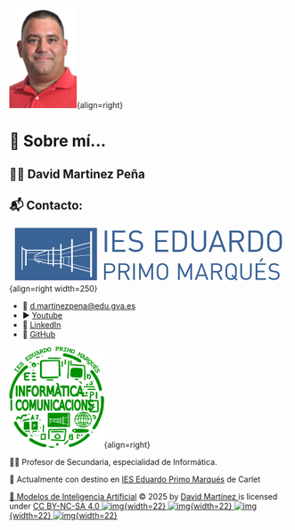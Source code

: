 ![Jo](assets/jo.png){align=right}

# 👋 Sobre mí...

## 🧑‍💻 David Martinez Peña

## 📬 Contacto:

![Centre](assets/centre.png){align=right width=250}

- 📧 [d.martinezpena@edu.gva.es](mailto:d.martinezpena@edu.gva.es)
- ▶️ [Youtube](https://youtube.com/@martinezpenya)
- 💼 [LinkedIn](https://linkedin.com/in/martinezpenya)
- 🐙 [GitHub](https://github.com/martinezpenya)

![Departament](assets/dep.png){align=right}

👨‍🏫 Profesor de Secundaria, especialidad de Informática.

🏫 Actualmente con destino en [IES Eduardo Primo Marqués](http://www.ieseduardoprimo.es) de Carlet

[🤖 Modelos de Inteligencia Artificial](https://martinezpenya.es/ModelosIA/) © 2025   by  [David Martínez ](https://github.com/martinezpenya) is licensed under [CC BY-NC-SA 4.0 
![img](https://mirrors.creativecommons.org/presskit/icons/cc.svg){width=22}
![img](https://mirrors.creativecommons.org/presskit/icons/by.svg){width=22}
![img](https://mirrors.creativecommons.org/presskit/icons/nc.svg){width=22}
![img](https://mirrors.creativecommons.org/presskit/icons/sa.svg){width=22}](https://creativecommons.org/licenses/by-nc-sa/4.0/?ref=chooser-v1)